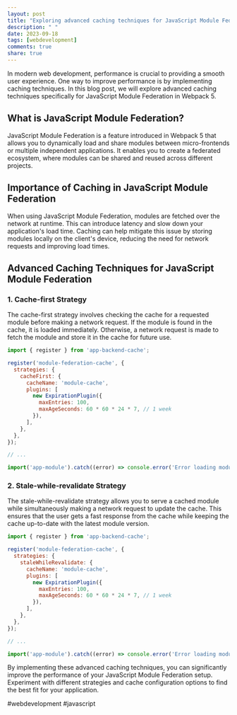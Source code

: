```yaml
---
layout: post
title: "Exploring advanced caching techniques for JavaScript Module Federation in Webpack 5"
description: " "
date: 2023-09-18
tags: [webdevelopment]
comments: true
share: true
---
```


In modern web development, performance is crucial to providing a smooth user experience. One way to improve performance is by implementing caching techniques. In this blog post, we will explore advanced caching techniques specifically for JavaScript Module Federation in Webpack 5.

## What is JavaScript Module Federation?

JavaScript Module Federation is a feature introduced in Webpack 5 that allows you to dynamically load and share modules between micro-frontends or multiple independent applications. It enables you to create a federated ecosystem, where modules can be shared and reused across different projects.

## Importance of Caching in JavaScript Module Federation

When using JavaScript Module Federation, modules are fetched over the network at runtime. This can introduce latency and slow down your application's load time. Caching can help mitigate this issue by storing modules locally on the client's device, reducing the need for network requests and improving load times.

## Advanced Caching Techniques for JavaScript Module Federation

### 1. Cache-first Strategy

The cache-first strategy involves checking the cache for a requested module before making a network request. If the module is found in the cache, it is loaded immediately. Otherwise, a network request is made to fetch the module and store it in the cache for future use.

```javascript
import { register } from 'app-backend-cache';

register('module-federation-cache', {
  strategies: {
    cacheFirst: {
      cacheName: 'module-cache',
      plugins: [
        new ExpirationPlugin({
          maxEntries: 100,
          maxAgeSeconds: 60 * 60 * 24 * 7, // 1 week
        }),
      ],
    },
  },
});

// ...

import('app-module').catch((error) => console.error('Error loading module:', error));
```

### 2. Stale-while-revalidate Strategy

The stale-while-revalidate strategy allows you to serve a cached module while simultaneously making a network request to update the cache. This ensures that the user gets a fast response from the cache while keeping the cache up-to-date with the latest module version.

```javascript
import { register } from 'app-backend-cache';

register('module-federation-cache', {
  strategies: {
    staleWhileRevalidate: {
      cacheName: 'module-cache',
      plugins: [
        new ExpirationPlugin({
          maxEntries: 100,
          maxAgeSeconds: 60 * 60 * 24 * 7, // 1 week
        }),
      ],
    },
  },
});

// ...

import('app-module').catch((error) => console.error('Error loading module:', error));
```

By implementing these advanced caching techniques, you can significantly improve the performance of your JavaScript Module Federation setup. Experiment with different strategies and cache configuration options to find the best fit for your application.

#webdevelopment #javascript